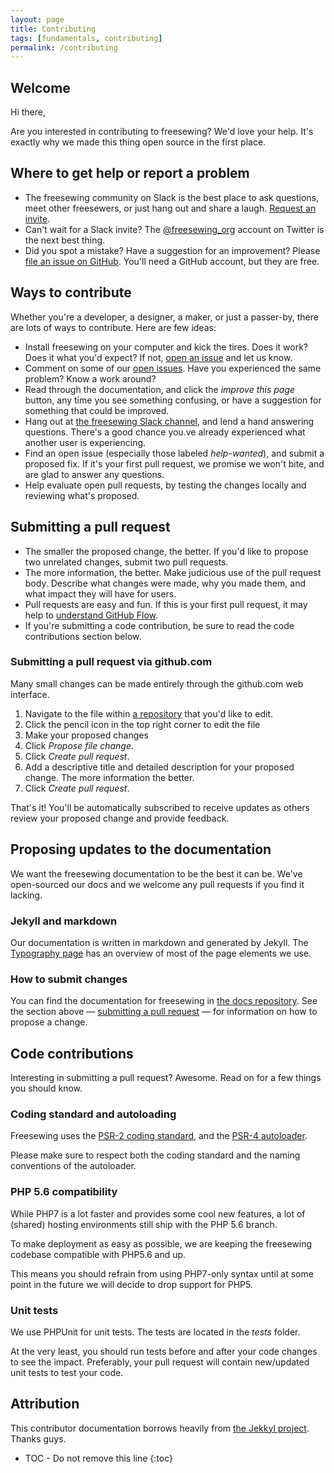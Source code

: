 ```yaml
---
layout: page
title: Contributing
tags: [fundamentals, contributing]
permalink: /contributing
---
```

## Welcome

Hi there, 

Are you interested in contributing to freesewing? We'd love your help. 
It's exactly why we made this thing open source in the first place.

## Where to get help or report a problem

- The freesewing community on Slack is the best place to ask questions, 
meet other freesewers, or just hang out and share a laugh. [Request an invite](/slack).
- Can't wait for a Slack invite? The [@freesewing_org](https://twitter.com/freesewing_org) 
account on Twitter is the next best thing.
- Did you spot a mistake? Have a suggestion for an improvement? 
Please [file an issue on GitHub](https://github.com/freesewing/freesewing.github.io/issues/new). 
You'll need a GitHub account, but they are free.

## Ways to contribute

Whether you're a developer, a designer, a maker, or just a passer-by, 
there are lots of ways to contribute. Here are few ideas:

- Install freesewing on your computer and kick the tires. Does it work?
Does it what you'd expect? If not, [open an issue](https://github.com/freesewing/freesewing.github.io/issues/new)
 and let us know.
- Comment on some of our [open issues](https://github.com/freesewing/freesewing.github.io/issues). 
Have you experienced the same problem? Know a work around? 
- Read through the documentation, and click the _improve this page_ button, 
any time you see something confusing, or have a suggestion for something that could be improved.
- Hang out at [the freesewing Slack channel](/slack), and lend a hand answering questions. 
There's a good chance you.ve already experienced what another user is experiencing.
- Find an open issue (especially those labeled _help-wanted_), and submit a proposed fix. 
If it's your first pull request, we promise we won't bite, and are glad to answer any questions.
- Help evaluate open pull requests, by testing the changes locally and reviewing what's proposed.

## Submitting a pull request

- The smaller the proposed change, the better. If you'd like to propose two unrelated changes, submit two pull requests.
- The more information, the better. Make judicious use of the pull request body. 
Describe what changes were made, why you made them, and what impact they will have for users.
- Pull requests are easy and fun. If this is your first pull request, it may help to [understand GitHub Flow](https://guides.github.com/introduction/flow/).
- If you're submitting a code contribution, be sure to read the code contributions section below.

### Submitting a pull request via github.com

Many small changes can be made entirely through the github.com web interface.


1. Navigate to the file within [a repository](/repositories) that you'd like to edit.
2. Click the pencil icon in the top right corner to edit the file
3. Make your proposed changes
4. Click _Propose file change_.
5. Click _Create pull request_.
6. Add a descriptive title and detailed description for your proposed change. The more information the better.
7. Click _Create pull request_.

That's it! You'll be automatically subscribed to receive updates as others review your proposed change and provide feedback.

## Proposing updates to the documentation

We want the freesewing documentation to be the best it can be. 
We've open-sourced our docs and we welcome any pull requests if you find it lacking.

### Jekyll and markdown
Our documentation is written in markdown and generated by Jekyll.
The [Typography page](/typography) has an overview of most of the page elements we use. 

### How to submit changes

You can find the documentation for freesewing in [the docs repository](https://github.com/freesewing/docs). 
See the section above &mdash; [submitting a pull request](#submitting-a-pull-request) &mdash;
for information on how to propose a change.

## Code contributions

Interesting in submitting a pull request? Awesome. Read on for a few things you should know.

### Coding standard and autoloading

Freesewing uses the [PSR-2 coding standard](http://www.php-fig.org/psr/psr-2/), 
and the [PSR-4 autoloader](http://www.php-fig.org/psr/psr-4/). 

Please make sure to respect both the coding standard and the naming conventions of the autoloader.

### PHP 5.6 compatibility

While PHP7 is a lot faster and provides some cool new features, a lot of (shared) hosting
environments still ship with the PHP 5.6 branch.

To make deployment as easy as possible, we are keeping the freesewing codebase compatible
with PHP5.6 and up.

This means you should refrain from using PHP7-only syntax until at some point in the future
we will decide to drop support for PHP5.

### Unit tests

We use PHPUnit for unit tests. The tests are located in the _tests_ folder.

At the very least, you should run tests before and after your code changes to see
the impact. Preferably, your pull request will contain new/updated unit tests to test your code.

## Attribution

This contributor documentation borrows heavily from 
[the Jekkyl project](http://jekyllrb.com/docs/contributing/). Thanks guys.




* TOC - Do not remove this line
{:toc}

